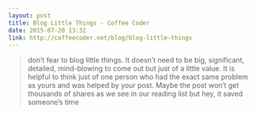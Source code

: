 ```yaml
---
layout: post
title: Blog Little Things - Coffee Coder
date: 2015-07-20 13:32
link: http://coffeecoder.net/blog/blog-little-things
---
```


> don’t fear to blog little things. It doesn’t need to be big, significant, detailed, mind-blowing to come out but just of a little value. It is helpful to think just of one person who had the exact same problem as yours and was helped by your post. Maybe the post won’t get thousands of shares as we see in our reading list but hey, it saved someone’s time

​

